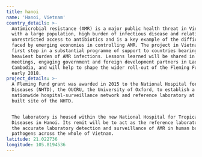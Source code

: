 ```yaml
---
title: hanoi
name: 'Hanoi, Vietnam'
country_details: >-
  Antimicrobial resistance (AMR) is a major public health threat in Vietnam,
  with a large population, high burden of infectious disease and relatively
  unrestricted access to antibiotics and is a key example of the difficulties
  faced by emerging economies in controlling AMR. The project in Vietnam is the
  first step in a substantial programme of support to countries bearing the
  heaviest burden of AMR infections. Lessons learned will be shared in regional
  meetings, engaging government and foreign development partners in Laos and
  Cambodia, and will help to shape the wider roll-out of the Fleming Fund in
  early 2018.
project_details: >-
  A Fleming Fund grant was awarded in 2015 to the National Hospital for Tropical
  Diseases (NHTD), the OUCRU, the University of Oxford, to establish a
  nationwide hospital-surveillance network and reference laboratory at the newly
  built site of the NHTD.


  The laboratory is housed within the new National Hospital for Tropical
  Diseases in Hanoi. Its remit will be to act as the reference laboratory for
  the accurate laboratory detection and surveillance of AMR in human bacterial
  pathogens across the whole of Vietnam.
latitude: 21.022736
longitude: 105.8194536
---
```


